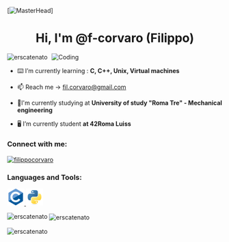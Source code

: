 [![MasterHead](https://www.canva.com/design/DAFaYFLCtrs/yQwxONd_g19cvtMFZHA4kA/view?utm_content=DAFaYFLCtrs&utm_campaign=designshare&utm_medium=link&utm_source=publishsharelink)]
<h1 align="center">Hi, I'm @f-corvaro (Filippo)</h1>
<img align="right" alt="Coding" width="400" src="https://media0.giphy.com/media/qgQUggAC3Pfv687qPC/giphy.gif?cid=790b76113b436609d62942c29651694ad708c581098838a8&rid=giphy.gif&ct=g">
<p align="left"> <img src="https://komarev.com/ghpvc/?username=erscatenato&label=Profile%20views&color=e506bc&style=flat" alt="erscatenato" /> </p>

- ⌨️ I’m currently learning : **C, C++, Unix, Virtual machines**

- 📫 Reach me -> [fil.corvaro@gmail.com](fil.corvaro@gmail.com)

- 🔧I'm currently studying at **University of study "Roma Tre" - Mechanical engineering**

- 🖥 I’m currently student **at 42Roma Luiss**

<h3 align="left">Connect with me:</h3>
<p align="left">
<a href="https://linkedin.com/in/filippocorvaro" target="blank"><img align="center" src="https://raw.githubusercontent.com/rahuldkjain/github-profile-readme-generator/master/src/images/icons/Social/linked-in-alt.svg" alt="filippocorvaro" height="30" width="40" /></a>
</p>

<h3 align="left">Languages and Tools:</h3>
<p align="left"> <a href="https://www.cprogramming.com/" target="_blank" rel="noreferrer"> <img src="https://raw.githubusercontent.com/devicons/devicon/master/icons/c/c-original.svg" alt="c" width="40" height="40"/> </a> <a href="https://www.python.org" target="_blank" rel="noreferrer"> <img src="https://raw.githubusercontent.com/devicons/devicon/master/icons/python/python-original.svg" alt="python" width="40" height="40"/> </a> </p>

<p><img align="left" src="https://github-readme-stats.vercel.app/api/top-langs?username=erscatenato&show_icons=true&theme=dark&title_color=e506bc&text_color=ffffff&locale=en&layout=compact" alt="erscatenato" /></p>

<p>&nbsp;<img align="center" src="https://github-readme-stats.vercel.app/api?username=erscatenato&show_icons=true&theme=dark&title_color=e506bc&text_color=ffffff&locale=en" alt="erscatenato" /></p>

<p><img align="center" src="https://github-readme-streak-stats.herokuapp.com/?user=erscatenato&theme=dark" alt="erscatenato" /></p>
